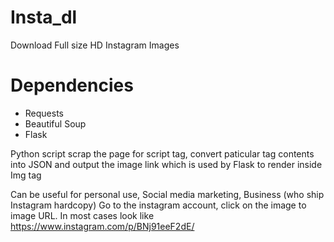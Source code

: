 # Insta_dl
Download Full size HD Instagram Images 

# Dependencies
* Requests
* Beautiful Soup
* Flask

Python script scrap the page for script tag, convert paticular tag contents into JSON and output the image link which is used by Flask to render inside Img tag

Can be useful for personal use, Social media marketing, Business (who ship Instagram hardcopy)
Go to the instagram account, click on the image to image URL. In most cases look like https://www.instagram.com/p/BNj91eeF2dE/ 




